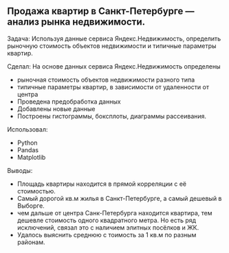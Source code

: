 ## Продажа квартир в Санкт-Петербурге — анализ рынка недвижимости.
Задача: Используя данные сервиса Яндекс.Недвижимость, определить рыночную стоимость объектов недвижимости и типичные параметры квартир.

Сделал: На основе данных сервиса Яндекс.Недвижимость определены
- рыночная стоимость объектов недвижимости разного типа
- типичные параметры квартир, в зависимости от удаленности от центра
- Проведена предобработка данных
- Добавлены новые данные
- Построены гистограммы, боксплоты, диаграммы рассеивания.

Использовал:
- Python
- Pandas
- Matplotlib

Выводы:
- Площадь квартиры находится в прямой корреляции с её стоимостью.
- Самый дорогой кв.м жилья в Санкт-Петербурге, а самый дешевый в Выборге.
- чем дальше от центра Санк-Петербурга находится квартира, тем дешевле стоимость одного квадратного метра.
Но есть ряд исключений, связал это с наличием элитных посёлков и ЖК.
- Удалось выяснить среднюю с тоимость за 1 кв.м по разным районам. 
